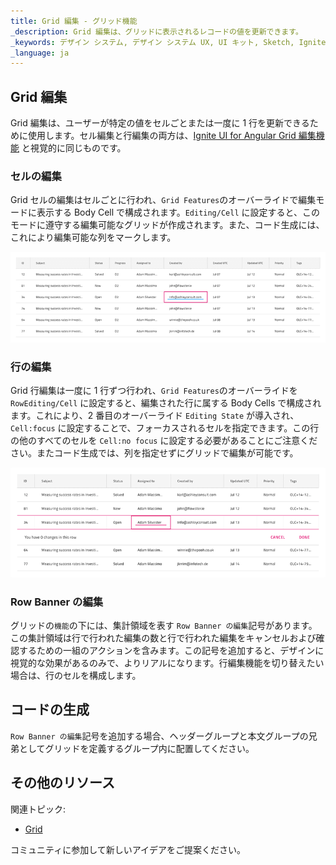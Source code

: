 ```yaml
---
title: Grid 編集 - グリッド機能
_description: Grid 編集は、グリッドに表示されるレコードの値を更新できます。
_keywords: デザイン システム, デザイン システム UX, UI キット, Sketch, Ignite UI for Angular, Sketch to Angular, Angular, Angular デザイン システム, Sketch からコードをエクスポート, Angular 用のデザイン キット, Sketch HTML, Sketch to HTML, Sketch UI キット
_language: ja
---
```


## Grid 編集

Grid 編集は、ユーザーが特定の値をセルごとまたは一度に 1 行を更新できるために使用します。セル編集と行編集の両方は、[Ignite UI for Angular Grid 編集機能](https://jp.infragistics.com/products/ignite-ui-angular/angular/components/grid/editing.html) と視覚的に同じものです。

### セルの編集

Grid セルの編集はセルごとに行われ、`Grid Features`のオーバーライドで編集モードに表示する Body Cell で構成されます。`Editing/Cell` に設定すると、このモードに遵守する編集可能なグリッドが作成されます。また、コード生成には、これにより編集可能な列をマークします。

<img class="responsive-img" src="../images/grid_cell_edit.png" srcset="../images/grid_cell_edit@2x.png 2x" />

### 行の編集

Grid 行編集は一度に 1 行ずつ行われ、`Grid Features`のオーバーライドを `RowEditing/Cell` に設定すると、編集された行に属する Body Cells で構成されます。これにより、2 番目のオーバーライド `Editing State` が導入され、`Cell:focus` に設定することで、フォーカスされるセルを指定できます。この行の他のすべてのセルを `Cell:no focus` に設定する必要があることにご注意ください。またコード生成では、列を指定せずにグリッドで編集が可能です。

<img class="responsive-img" src="../images/grid_row_edit.png" srcset="../images/grid_row_edit@2x.png 2x" />

### Row Banner の編集

グリッドの`機能`の下には、集計領域を表す `Row Banner の編集`記号があります。この集計領域は行で行われた編集の数と行で行われた編集をキャンセルおよび確認するための一組のアクションを含みます。この記号を追加すると、デザインに視覚的な効果があるのみで、よりリアルになります。行編集機能を切り替えたい場合は、行のセルを構成します。

## コードの生成

`Row Banner の編集`記号を追加する場合、ヘッダーグループと本文グループの兄弟としてグリッドを定義するグループ内に配置してください。

## その他のリソース

関連トピック:

- [Grid](grid.md)
  <div class="divider--half"></div>

コミュニティに参加して新しいアイデアをご提案ください。
